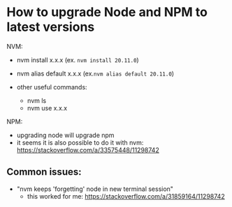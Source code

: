 
# How to upgrade Node and NPM to latest versions


NVM:

- nvm install x.x.x (ex. `nvm install 20.11.0`)
- nvm alias default x.x.x (ex.`nvm alias default 20.11.0`)

- other useful commands: 
  - nvm ls
  - nvm use x.x.x


NPM:
- upgrading node will upgrade npm
- it seems it is also possible to do it with nvm: https://stackoverflow.com/a/33575448/11298742



## Common issues:

- "nvm keeps 'forgetting' node in new terminal session"
  - this worked for me: https://stackoverflow.com/a/31859164/11298742